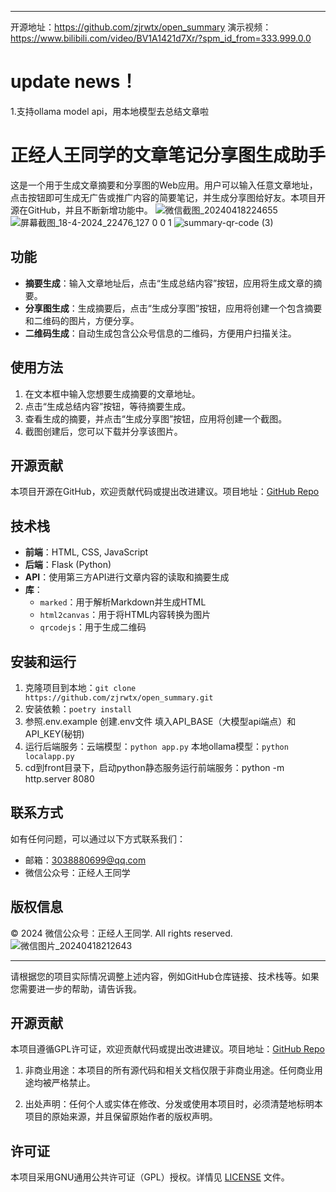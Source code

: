 

---
开源地址：https://github.com/zjrwtx/open_summary
演示视频：https://www.bilibili.com/video/BV1A1421d7Xr/?spm_id_from=333.999.0.0

# update news！
1.支持ollama model api，用本地模型去总结文章啦

# 正经人王同学的文章笔记分享图生成助手
这是一个用于生成文章摘要和分享图的Web应用。用户可以输入任意文章地址，点击按钮即可生成无广告或推广内容的简要笔记，并生成分享图给好友。本项目开源在GitHub，并且不断新增功能中。
![微信截图_20240418224655](https://github.com/zjrwtx/open_summary/assets/86822589/a424c307-08af-4bdb-b913-894577694159)
![屏幕截图_18-4-2024_22476_127 0 0 1](https://github.com/zjrwtx/open_summary/assets/86822589/fcc4dde5-321b-4ea8-b99a-c00082ce0738)
![summary-qr-code (3)](https://github.com/zjrwtx/open_summary/assets/86822589/40349386-f280-4ebc-a8f1-1ad967e132cd)

## 功能
- **摘要生成**：输入文章地址后，点击“生成总结内容”按钮，应用将生成文章的摘要。
- **分享图生成**：生成摘要后，点击“生成分享图”按钮，应用将创建一个包含摘要和二维码的图片，方便分享。
- **二维码生成**：自动生成包含公众号信息的二维码，方便用户扫描关注。


## 使用方法
1. 在文本框中输入您想要生成摘要的文章地址。
2. 点击“生成总结内容”按钮，等待摘要生成。
3. 查看生成的摘要，并点击“生成分享图”按钮，应用将创建一个截图。
4. 截图创建后，您可以下载并分享该图片。

## 开源贡献
本项目开源在GitHub，欢迎贡献代码或提出改进建议。项目地址：[GitHub Repo](https://github.com/your-username/your-repo)

## 技术栈
- **前端**：HTML, CSS, JavaScript
- **后端**：Flask (Python)
- **API**：使用第三方API进行文章内容的读取和摘要生成
- **库**：
  - `marked`：用于解析Markdown并生成HTML
  - `html2canvas`：用于将HTML内容转换为图片
  - `qrcodejs`：用于生成二维码

## 安装和运行
1. 克隆项目到本地：`git clone https://github.com/zjrwtx/open_summary.git`
2. 安装依赖：`poetry install`
3. 参照.env.example 创建.env文件 填入API_BASE（大模型api端点）和API_KEY(秘钥)
4. 运行后端服务：云端模型：`python app.py` 本地ollama模型：`python localapp.py`
5. cd到front目录下，启动python静态服务运行前端服务：python -m http.server 8080

## 联系方式
如有任何问题，可以通过以下方式联系我们：
- 邮箱：[3038880699@qq.com](mailto:3038880699@qq.com)
- 微信公众号：正经人王同学

## 版权信息
&copy; 2024 微信公众号：正经人王同学. All rights reserved.
![微信图片_20240418212643](https://github.com/zjrwtx/open_summary/assets/86822589/dbfd72a2-7986-4981-9e42-6cb5e650fe5d)

---

请根据您的项目实际情况调整上述内容，例如GitHub仓库链接、技术栈等。如果您需要进一步的帮助，请告诉我。



## 开源贡献
本项目遵循GPL许可证，欢迎贡献代码或提出改进建议。项目地址：[GitHub Repo](https://github.com/zjrwtx/videotopdf_ui)
1. 非商业用途：本项目的所有源代码和相关文档仅限于非商业用途。任何商业用途均被严格禁止。

2. 出处声明：任何个人或实体在修改、分发或使用本项目时，必须清楚地标明本项目的原始来源，并且保留原始作者的版权声明。

## 许可证
本项目采用GNU通用公共许可证（GPL）授权。详情见 [LICENSE](LICENSE) 文件。
